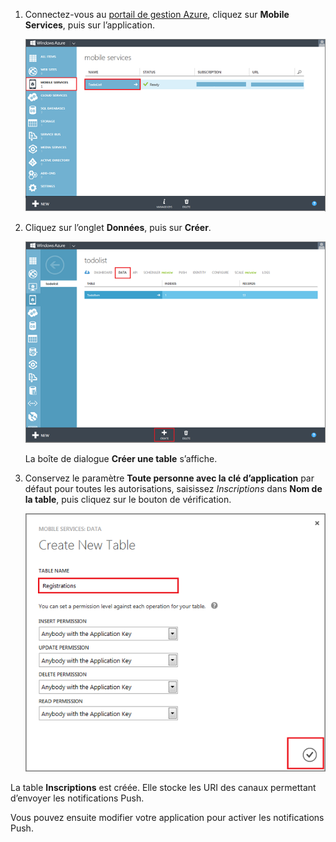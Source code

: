 
1. Connectez-vous au [portail de gestion Azure], cliquez sur **Mobile Services**, puis sur l’application.

	![](./media/mobile-services-create-new-push-table/mobile-services-selection.png)

2. Cliquez sur l’onglet **Données**, puis sur **Créer**.

	![](./media/mobile-services-create-new-push-table/mobile-create-table.png)

	La boîte de dialogue **Créer une table** s’affiche.

3. Conservez le paramètre **Toute personne avec la clé d’application** par défaut pour toutes les autorisations, saisissez _Inscriptions_ dans **Nom de la table**, puis cliquez sur le bouton de vérification.

	![](./media/mobile-services-create-new-push-table/mobile-create-registrations-table.png)

  La table **Inscriptions** est créée. Elle stocke les URI des canaux permettant d’envoyer les notifications Push.

Vous pouvez ensuite modifier votre application pour activer les notifications Push.

<!-- URLs -->
[portail de gestion Azure]: https://manage.windowsazure.com/

<!---HONumber=July15_HO2-->